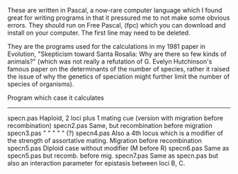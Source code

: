 

These are written in Pascal, a now-rare computer language
which I found great for writing programs in that it
pressured me to not make some obvious errors.  They
should run on Free Pascal, (fpc) which you can download and
install on your computer.  The first line may need to
be deleted.

They are the programs used for the calculations in my
1981 paper in Evolution, "Skepticism toward Santa Rosalia:
Why are there so few kinds of animals?"
(which was not really a refutation of G. Evelyn Hutchinson's
famous paper on the determinants of the number of species,
rather it raised the issue of why the genetics of speciation
might further limit the number of species of organisms).


Program             which case it calculates
-------             ------------------------

specn.pas           Haploid, 2 loci plus 1 mating cue
                     (version with migration before recombination)
specn2.pas          Same, but recombination before migration
specn3.pas            "    "       "          "       " (?)
specn4.pas          Also a 4th locus which is a modifier of
                      the strength of assortative mating.
                      Migration before recombination
specn5.pas          Diploid case without modifier (M before R)
specn6.pas          Same as specn5.pas but recomb. before mig.
specn7.pas          Same as specn.pas but also an interaction
                     parameter for epistasis between loci B, C.
